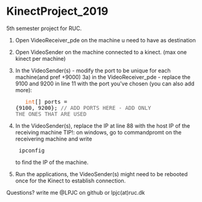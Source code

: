 # KinectProject_2019
5th semester project for RUC.

1) Open VideoReceiver_pde on the machine u need to have as destination

2) Open VideoSender on the machine connected to a kinect. (max one kinect per machine)

3) In the VideoSender(s) - modify the port to be unique for each machine(and pref +9000)
  3a) in the VideoReceiver_pde - replace the 9100 and 9200 in line 11 with the port you've chosen (you can also add more):  <html><body><pre>
&nbsp;&nbsp;<span style="color: #E2661A;">int</span>[] ports = {9100, 9200}; <span style="color: #666666;">// ADD PORTS HERE - ADD ONLY THE ONES THAT ARE USED </span>
</pre></body></html>

4) In the VideoSender(s), replace the IP at line 88 with the host IP of the receiving machine
    TIP!: on windows, go to commandpromt on the receivering machine and write <html><body><pre> ipconfig </pre></body></html> to find the IP of the machine.
    
5) Run the applications, the VideoSender(s) might need to be rebooted once for the Kinect to establish connection.



Questions? write me
@LPJC on github or lpjc(at)ruc.dk
